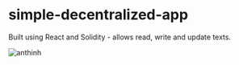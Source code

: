 # simple-decentralized-app
Built using React and Solidity - allows read, write and update texts. 

![anthinh](https://user-images.githubusercontent.com/63898461/180447866-ce802fe9-9c69-4cab-ac3e-9e21f98078eb.PNG)

